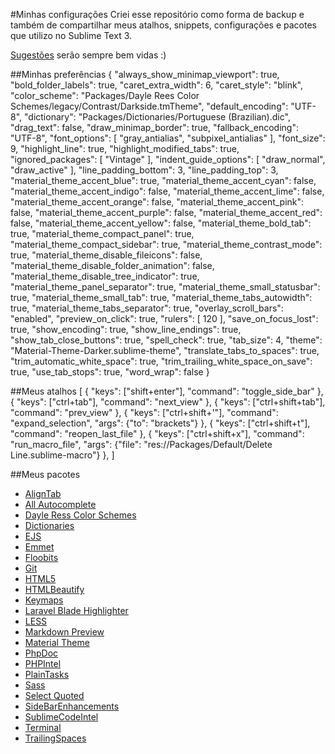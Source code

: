 #Minhas configurações
Criei esse repositório como forma de backup e também de compartilhar meus atalhos, snippets, configurações e pacotes
que utilizo no Sublime Text 3.

[Sugestões](https://github.com/dorianneto/my-settings-sublime-text/issues) serão sempre bem vidas :)

##Minhas preferências
	{
		"always_show_minimap_viewport": true,
		"bold_folder_labels": true,
		"caret_extra_width": 6,
		"caret_style": "blink",
		"color_scheme": "Packages/Dayle Rees Color Schemes/legacy/Contrast/Darkside.tmTheme",
		"default_encoding": "UTF-8",
		"dictionary": "Packages/Dictionaries/Portuguese (Brazilian).dic",
		"drag_text": false,
		"draw_minimap_border": true,
		"fallback_encoding": "UTF-8",
		"font_options":
		[
			"gray_antialias",
			"subpixel_antialias"
		],
		"font_size": 9,
		"highlight_line": true,
		"highlight_modified_tabs": true,
		"ignored_packages":
		[
			"Vintage"
		],
		"indent_guide_options":
		[
			"draw_normal",
			"draw_active"
		],
		"line_padding_bottom": 3,
		"line_padding_top": 3,
		"material_theme_accent_blue": true,
		"material_theme_accent_cyan": false,
		"material_theme_accent_indigo": false,
		"material_theme_accent_lime": false,
		"material_theme_accent_orange": false,
		"material_theme_accent_pink": false,
		"material_theme_accent_purple": false,
		"material_theme_accent_red": false,
		"material_theme_accent_yellow": false,
		"material_theme_bold_tab": true,
		"material_theme_compact_panel": true,
		"material_theme_compact_sidebar": true,
		"material_theme_contrast_mode": true,
		"material_theme_disable_fileicons": false,
		"material_theme_disable_folder_animation": false,
		"material_theme_disable_tree_indicator": true,
		"material_theme_panel_separator": true,
		"material_theme_small_statusbar": true,
		"material_theme_small_tab": true,
		"material_theme_tabs_autowidth": true,
		"material_theme_tabs_separator": true,
		"overlay_scroll_bars": "enabled",
		"preview_on_click": true,
		"rulers":
		[
			120
		],
		"save_on_focus_lost": true,
		"show_encoding": true,
		"show_line_endings": true,
		"show_tab_close_buttons": true,
		"spell_check": true,
		"tab_size": 4,
		"theme": "Material-Theme-Darker.sublime-theme",
		"translate_tabs_to_spaces": true,
		"trim_automatic_white_space": true,
		"trim_trailing_white_space_on_save": true,
		"use_tab_stops": true,
		"word_wrap": false
	}

##Meus atalhos
	[
		{ "keys": ["shift+enter"], "command": "toggle_side_bar" },
		{ "keys": ["ctrl+tab"], "command": "next_view" },
		{ "keys": ["ctrl+shift+tab"], "command": "prev_view" },
		{ "keys": ["ctrl+shift+'"], "command": "expand_selection", "args": {"to": "brackets"} },
		{ "keys": ["ctrl+shift+t"], "command": "reopen_last_file" },
	    { "keys": ["ctrl+shift+x"], "command": "run_macro_file", "args": {"file": "res://Packages/Default/Delete Line.sublime-macro"} },
	]

##Meus pacotes
- [AlignTab](https://packagecontrol.io/packages/AlignTab)
- [All Autocomplete](https://packagecontrol.io/packages/All%20Autocomplete)
- [Dayle Ress Color Schemes](https://packagecontrol.io/packages/Dayle%20Rees%20Color%20Schemes)
- [Dictionaries](https://packagecontrol.io/packages/Dictionaries)
- [EJS](https://packagecontrol.io/packages/EJS)
- [Emmet](https://packagecontrol.io/packages/Emmet)
- [Floobits](https://packagecontrol.io/packages/Floobits)
- [Git](https://packagecontrol.io/packages/Git)
- [HTML5](https://packagecontrol.io/packages/HTML5)
- [HTMLBeautify](https://packagecontrol.io/packages/HTMLBeautify)
- [Keymaps](https://packagecontrol.io/packages/Keymaps)
- [Laravel Blade Highlighter](https://packagecontrol.io/packages/Laravel%20Blade%20Highlighter)
- [LESS](https://packagecontrol.io/packages/LESS)
- [Markdown Preview](https://packagecontrol.io/packages/Markdown%20Preview)
- [Material Theme](https://packagecontrol.io/packages/Material%20Theme)
- [PhpDoc](https://packagecontrol.io/packages/PhpDoc)
- [PHPIntel](https://packagecontrol.io/packages/PHPIntel)
- [PlainTasks](https://packagecontrol.io/packages/PlainTasks)
- [Sass](https://packagecontrol.io/packages/Sass)
- [Select Quoted](https://packagecontrol.io/packages/Select%20Quoted)
- [SideBarEnhancements](https://packagecontrol.io/packages/SideBarEnhancements)
- [SublimeCodeIntel](https://packagecontrol.io/packages/SublimeCodeIntel)
- [Terminal](https://packagecontrol.io/packages/Terminal)
- [Trailing​Spaces](https://packagecontrol.io/packages/TrailingSpaces)